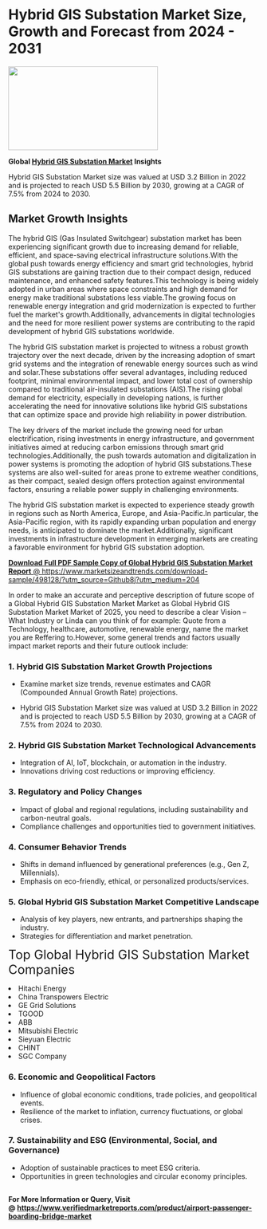 <H1>Hybrid GIS Substation Market Size, Growth and Forecast from 2024 - 2031</H1><img class="aligncenter size-medium wp-image-584254" src="https://thirdeyenews.in/wp-content/uploads/2024/09/Global-Market-Research-300x168.jpeg" alt="" width="300" height="168" /><p><strong>Global&nbsp;<a href="https://www.marketsizeandtrends.com/download-sample/498128/?utm_source=Github8j?utm_medium=204">Hybrid GIS Substation Market</a> Insights</strong></p><p>Hybrid GIS Substation Market size was valued at USD 3.2 Billion in 2022 and is projected to reach USD 5.5 Billion by 2030, growing at a CAGR of 7.5% from 2024 to 2030.</p><p><h2>Market Growth Insights</h2> <p>The hybrid GIS (Gas Insulated Switchgear) substation market has been experiencing significant growth due to increasing demand for reliable, efficient, and space-saving electrical infrastructure solutions.With the global push towards energy efficiency and smart grid technologies, hybrid GIS substations are gaining traction due to their compact design, reduced maintenance, and enhanced safety features.This technology is being widely adopted in urban areas where space constraints and high demand for energy make traditional substations less viable.The growing focus on renewable energy integration and grid modernization is expected to further fuel the market's growth.Additionally, advancements in digital technologies and the need for more resilient power systems are contributing to the rapid development of hybrid GIS substations worldwide.</p> <p><a href="#"></a></p> <p>The hybrid GIS substation market is projected to witness a robust growth trajectory over the next decade, driven by the increasing adoption of smart grid systems and the integration of renewable energy sources such as wind and solar.These substations offer several advantages, including reduced footprint, minimal environmental impact, and lower total cost of ownership compared to traditional air-insulated substations (AIS).The rising global demand for electricity, especially in developing nations, is further accelerating the need for innovative solutions like hybrid GIS substations that can optimize space and provide high reliability in power distribution.</p> <p>The key drivers of the market include the growing need for urban electrification, rising investments in energy infrastructure, and government initiatives aimed at reducing carbon emissions through smart grid technologies.Additionally, the push towards automation and digitalization in power systems is promoting the adoption of hybrid GIS substations.These systems are also well-suited for areas prone to extreme weather conditions, as their compact, sealed design offers protection against environmental factors, ensuring a reliable power supply in challenging environments.</p> <p>The hybrid GIS substation market is expected to experience steady growth in regions such as North America, Europe, and Asia-Pacific.In particular, the Asia-Pacific region, with its rapidly expanding urban population and energy needs, is anticipated to dominate the market.Additionally, significant investments in infrastructure development in emerging markets are creating a favorable environment for hybrid GIS substation adoption.</p> <p><a href="#"></p><p><span class=""><strong>Download Full PDF Sample Copy of Global Hybrid GIS Substation Market Report</strong> @ <a href="https://www.marketsizeandtrends.com/download-sample/498128/?utm_source=Github8j?utm_medium=204" target="_blank">https://www.marketsizeandtrends.com/download-sample/498128/?utm_source=Github8j?utm_medium=204</a></span></p><p>In order to make an accurate and perceptive description of future scope of a Global&nbsp;Hybrid GIS Substation Market Market as Global&nbsp;Hybrid GIS Substation Market Market of 2025, you need to describe a clear Vision &ndash; What Industry or Linda can you think of for example: Quote from a Technology, healthcare, automotive, renewable energy, name the market you are Reffering to.However, some general trends and factors usually impact market reports and their future outlook include:</p><h3>1.&nbsp;<strong>Hybrid GIS Substation Market Growth Projections</strong></h3><ul><li>Examine market size trends, revenue estimates and CAGR (Compounded Annual Growth Rate) projections.</li><li><p>Hybrid GIS Substation Market size was valued at USD 3.2 Billion in 2022 and is projected to reach USD 5.5 Billion by 2030, growing at a CAGR of 7.5% from 2024 to 2030.</p></li></ul><h3>2.&nbsp;<strong>Hybrid GIS Substation Market Technological Advancements</strong></h3><ul><li>Integration of AI, IoT, blockchain, or automation in the industry.</li><li>Innovations driving cost reductions or improving efficiency.</li></ul><h3>3.&nbsp;<strong>Regulatory and Policy Changes</strong></h3><ul><li>Impact of global and regional regulations, including sustainability and carbon-neutral goals.</li><li>Compliance challenges and opportunities tied to government initiatives.</li></ul><h3>4.&nbsp;<strong>Consumer Behavior Trends</strong></h3><ul><li>Shifts in demand influenced by generational preferences (e.g., Gen Z, Millennials).</li><li>Emphasis on eco-friendly, ethical, or personalized products/services.</li></ul><h3>5.&nbsp;<strong>Global Hybrid GIS Substation Market Competitive Landscape</strong></h3><ul><li>Analysis of key players, new entrants, and partnerships shaping the industry.</li><li>Strategies for differentiation and market penetration.</li></ul><p data-pm-slice="1 1 []"><span style="color: inherit; font-family: inherit; font-size: 25px;">Top Global Hybrid GIS Substation Market Companies</span></p><div class="" data-test-id=""><p><li>Hitachi Energy</li><li> China Transpowers Electric</li><li> GE Grid Solutions</li><li> TGOOD</li><li> ABB</li><li> Mitsubishi Electric</li><li> Sieyuan Electric</li><li> CHINT</li><li> SGC Company</li></p></div><h3>6.&nbsp;<strong>Economic and Geopolitical Factors</strong></h3><ul><li>Influence of global economic conditions, trade policies, and geopolitical events.</li><li>Resilience of the market to inflation, currency fluctuations, or global crises.</li></ul><h3>7.&nbsp;<strong>Sustainability and ESG (Environmental, Social, and Governance)</strong></h3><ul><li>Adoption of sustainable practices to meet ESG criteria.</li><li>Opportunities in green technologies and circular economy principles.</li></ul><h2><strong style="font-size: 14px;">For More Information or Query, Visit @&nbsp;</strong><a style="background-color: #ffffff; font-size: 14px;" href="https://www.marketsizeandtrends.com/report/hybrid-gis-substation-market/" target="_blank">https://www.verifiedmarketreports.com/product/airport-passenger-boarding-bridge-market</a></h2>